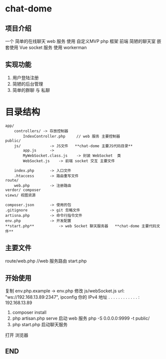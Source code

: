# chat-dome

## 项目介绍
一个 简单的在线聊天
web 服务 使用 自定义MVP php 框架
前端 简陋的聊天室 嵌套使用 Vue 
socket 服务  使用 workerman

## 实现功能
1. 用户登陆注册
2. 简陋的后台管理
3. 简单的群聊 与 私聊

# 目录结构
    app/
        controllers/ -> 存放控制器
            IndexController.php     // web 服务 主要控制器
    public/
        js/             -> JS文件   **chat-dome 主要JS代码目录**
            app.js      -> 
            MyWebSocket.class.js    -> 封装 WebSocket  类
            WebSocket.js    -> 前端 socket 交互 主要文件

        index.php       -> 入口文件
        .htaccess       -> 路由重写文件
    route/
        web.php         -> 注册路由
    verdor/ composer
    views/ 视图资源

    composer.json       -> 使用的包
    .gitignore          -> git 忽略文件
    artisna.php         -> 命令行指令文件
    env.php             -> 开发配置
    **start.php**           -> web Socket 聊天服务器   **chat-dome 主要代码文件**

## 主要文件
route/web.php  //web 服务路由
start.php 

## 开始使用
复制  env.php.example -> env.php
修改 js/webSocket.js     url: "ws://192.168.13.89:2347",  ipconfig   你的 IPv4 地址 . . . . . . . . . . . . : 192.168.13.89
1. composer install
2. php artisan.php serve  启动 web 服务  php -S 0.0.0.0:9999 -t public/
3. php start.php          启动聊天服务

打开 浏览器





## END
